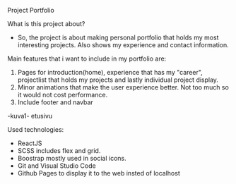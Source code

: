 Project Portfolio

What is this project about?
- So, the project is about making personal portfolio that holds my most interesting projects. Also shows my experience and contact information.

Main features that i want to include in my portfolio are:

1. Pages for introduction(home), experience that has my "career", projectlist that holds my projects and lastly individual project display.
2. Minor animations that make the user experience better. Not too much so it would not cost performance.
3. Include footer and navbar

-kuva1- etusivu

Used technologies:

- ReactJS 
- SCSS includes flex and grid. 
- Boostrap mostly used in social icons.
- Git and Visual Studio Code
- Github Pages to display it to the web insted of localhost





